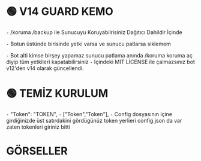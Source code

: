 # 🟢  V14 GUARD KEMO
`-` /koruma /backup ile Sunucuyu Koruyabilrisiniz Dağıtıcı Dahildir İçinde

`-` Botun üstünde birisinde yetki varsa ve sunucu patlarsa siklemem

`-` Bot alti kimse birşey yapamaz sunucu patlama anında /koruma koruma aç diyip tüm yetkileri kapatabilirsiniz
`-` İçindeki MIT LİCENSE ile çalmazsınız bot v12'den v14 olarak güncellendi.

# 🟢  TEMİZ KURULUM
`-` "Token": "TOKEN",
`-` ["Token","Token"],
`-` Config dosyasının içine girdiğinizde üst satırdakini gördügünüz token yerlieri config.json da var zaten tokenleri giriniz bitti

# GÖRSELLER
